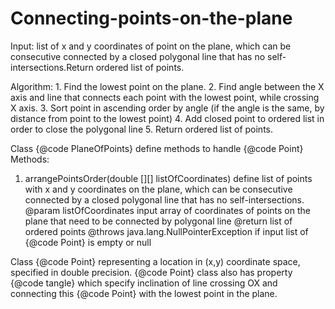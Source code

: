 # Connecting-points-on-the-plane
Input: list of x and y coordinates of point on the plane,  which can be consecutive connected by a closed polygonal line  that has no self-intersections.Return ordered list of points.

Algorithm:
     1. Find the lowest point on the plane.
     2.  Find angle between the X axis and line that connects each point with the lowest point, while crossing X axis.
     3. Sort point in ascending order by angle (if the angle is the same, by distance from point to the lowest point)
     4. Add closed point to ordered list in order to close the polygonal line
     5. Return ordered list of points.
     
 Class {@code PlaneOfPoints} define methods to handle {@code Point}
 Methods:
 1) arrangePointsOrder(double [][] listOfCoordinates) 
 define list of points with x and y coordinates on the plane, which can be consecutive connected by 
 a closed polygonal line that has no self-intersections.
 @param listOfCoordinates input array of coordinates of points on the plane
                     that need to be connected by polygonal line
 @return list of ordered points
 @throws java.lang.NullPointerException if input list of {@code Point} is empty or null
 
 Class {@code Point} representing a location in (x,y) coordinate space, specified in double precision.
 {@code Point} class also has property {@code tangle} which specify inclination of line crossing OX and connecting this {@code Point} with the lowest point in the plane.

